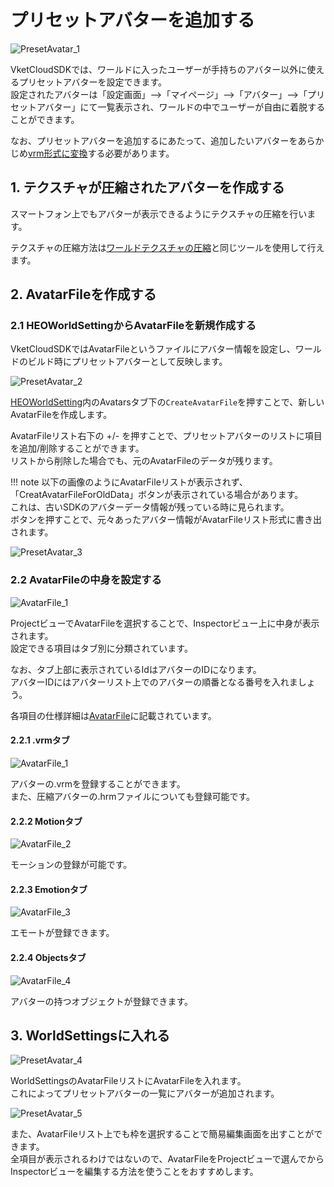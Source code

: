 # プリセットアバターを追加する

![PresetAvatar_1](img/PresetAvatar_1.jpg)

VketCloudSDKでは、ワールドに入ったユーザーが手持ちのアバター以外に使えるプリセットアバターを設定できます。<br>
設定されたアバターは「設定画面」-->「マイページ」-->「アバター」-->「プリセットアバター」にて一覧表示され、ワールドの中でユーザーが自由に着脱することができます。

なお、プリセットアバターを追加するにあたって、追加したいアバターをあらかじめ[vrm形式に変換](https://vrm.dev/vrm/how_to_make_vrm/index.html)する必要があります。<br>

## 1. テクスチャが圧縮されたアバターを作成する

スマートフォン上でもアバターが表示できるようにテクスチャの圧縮を行います。<br>

テクスチャの圧縮方法は[ワールドテクスチャの圧縮](../heoexporter/he_TextureCompression.md)と同じツールを使用して行えます。

## 2. AvatarFileを作成する
### 2.1 HEOWorldSettingからAvatarFileを新規作成する

VketCloudSDKではAvatarFileというファイルにアバター情報を設定し、ワールドのビルド時にプリセットアバターとして反映します。

![PresetAvatar_2](./img/PresetAvatar_2.jpg)

[HEOWorldSetting](../HEOComponents/HEOWorldSetting.md)内のAvatarsタブ下の`CreateAvatarFile`を押すことで、新しいAvatarFileを作成します。

AvatarFileリスト右下の +/- を押すことで、プリセットアバターのリストに項目を追加/削除することができます。<br>
リストから削除した場合でも、元のAvatarFileのデータが残ります。

!!! note
        以下の画像のようにAvatarFileリストが表示されず、「CreatAvatarFileForOldData」ボタンが表示されている場合があります。<br>
        これは、古いSDKのアバターデータ情報が残っている時に見られます。<br>
        ボタンを押すことで、元々あったアバター情報がAvatarFileリスト形式に書き出されます。

![PresetAvatar_3](./img/PresetAvatar_3.jpg)

### 2.2 AvatarFileの中身を設定する

![AvatarFile_1](./img/AvatarFile_1.jpg)

ProjectビューでAvatarFileを選択することで、Inspectorビュー上に中身が表示されます。<br>
設定できる項目はタブ別に分類されています。

なお、タブ上部に表示されているIdはアバターのIDになります。<br>
アバターIDにはアバターリスト上でのアバターの順番となる番号を入れましょう。

各項目の仕様詳細は[AvatarFile](AvatarFile.md)に記載されています。

#### 2.2.1 .vrmタブ

![AvatarFile_1](./img/AvatarFile_1.jpg)

アバターの.vrmを登録することができます。<br>
また、圧縮アバターの.hrmファイルについても登録可能です。

#### 2.2.2 Motionタブ

![AvatarFile_2](./img/AvatarFile_2.jpg)

モーションの登録が可能です。

#### 2.2.3 Emotionタブ

![AvatarFile_3](./img/AvatarFile_3.jpg)

エモートが登録できます。

#### 2.2.4 Objectsタブ

![AvatarFile_4](./img/AvatarFile_4.jpg)

アバターの持つオブジェクトが登録できます。

## 3. WorldSettingsに入れる

![PresetAvatar_4](./img/PresetAvatar_4.jpg)

WorldSettingsのAvatarFileリストにAvatarFileを入れます。<br>
これによってプリセットアバターの一覧にアバターが追加されます。

![PresetAvatar_5](./img/PresetAvatar_5.jpg)

また、AvatarFileリスト上でも枠を選択することで簡易編集画面を出すことができます。<br>
全項目が表示されるわけではないので、AvatarFileをProjectビューで選んでからInspectorビューを編集する方法を使うことをおすすめします。